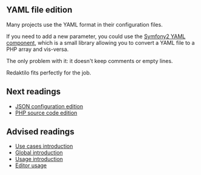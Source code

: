 ## YAML file edition

Many projects use the YAML format in their configuration files.

If you need to add a new parameter, you could use the
[Symfony2 YAML component](http://symfony.com/doc/current/components/yaml/index.html),
which is a small library allowing you to convert a YAML file to a PHP array and
vis-versa.

The only problem with it: it doesn't keep comments or empty lines.

Redaktilo fits perfectly for the job.

## Next readings

* [JSON configuration edition](03-json-configuration-edition.md)
* [PHP source code edition](04-php-source-code-edition.md)

## Advised readings

* [Use cases introduction](01-introduction.md)
* [Global introduction](../01-introduction.md)
* [Usage introduction](../usage/01-introduction.md)
* [Editor usage](../usage/02-editor.md)
